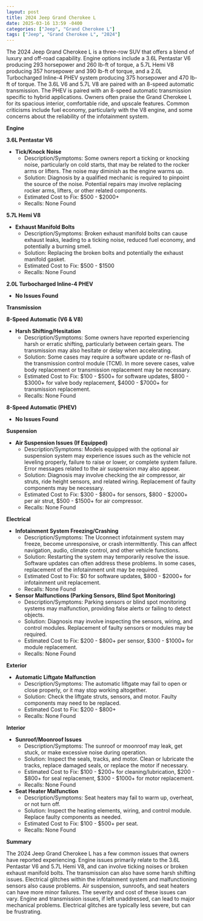 ```yaml
---
layout: post
title: 2024 Jeep Grand Cherokee L
date: 2025-03-16 13:59 -0400
categories: ["Jeep", "Grand Cherokee L"]
tags: ["Jeep", "Grand Cherokee L", "2024"]
---
```

The 2024 Jeep Grand Cherokee L is a three-row SUV that offers a blend of luxury and off-road capability. Engine options include a 3.6L Pentastar V6 producing 293 horsepower and 260 lb-ft of torque, a 5.7L Hemi V8 producing 357 horsepower and 390 lb-ft of torque, and a 2.0L Turbocharged Inline-4 PHEV system producing 375 horsepower and 470 lb-ft of torque. The 3.6L V6 and 5.7L V8 are paired with an 8-speed automatic transmission. The PHEV is paired with an 8-speed automatic transmission specific to hybrid applications. Owners often praise the Grand Cherokee L for its spacious interior, comfortable ride, and upscale features. Common criticisms include fuel economy, particularly with the V8 engine, and some concerns about the reliability of the infotainment system.

**Engine**

**3.6L Pentastar V6**

*   **Tick/Knock Noise**
    *   Description/Symptoms: Some owners report a ticking or knocking noise, particularly on cold starts, that may be related to the rocker arms or lifters. The noise may diminish as the engine warms up.
    *   Solution: Diagnosis by a qualified mechanic is required to pinpoint the source of the noise. Potential repairs may involve replacing rocker arms, lifters, or other related components.
    *   Estimated Cost to Fix: $500 - $2000+
    *   Recalls: None Found

**5.7L Hemi V8**

*   **Exhaust Manifold Bolts**
    *   Description/Symptoms: Broken exhaust manifold bolts can cause exhaust leaks, leading to a ticking noise, reduced fuel economy, and potentially a burning smell.
    *   Solution: Replacing the broken bolts and potentially the exhaust manifold gasket.
    *   Estimated Cost to Fix: $500 - $1500
    *   Recalls: None Found

**2.0L Turbocharged Inline-4 PHEV**

*   **No Issues Found**

**Transmission**

**8-Speed Automatic (V6 & V8)**

*   **Harsh Shifting/Hesitation**
    *   Description/Symptoms: Some owners have reported experiencing harsh or erratic shifting, particularly between certain gears. The transmission may also hesitate or delay when accelerating.
    *   Solution: Some cases may require a software update or re-flash of the transmission control module (TCM). In more severe cases, valve body replacement or transmission replacement may be necessary.
    *   Estimated Cost to Fix: $100 - $500+ for software updates, $800 - $3000+ for valve body replacement, $4000 - $7000+ for transmission replacement.
    *   Recalls: None Found

**8-Speed Automatic (PHEV)**
*   **No Issues Found**

**Suspension**

*   **Air Suspension Issues (If Equipped)**
    *   Description/Symptoms: Models equipped with the optional air suspension system may experience issues such as the vehicle not leveling properly, failure to raise or lower, or complete system failure. Error messages related to the air suspension may also appear.
    *   Solution: Diagnosis may involve checking the air compressor, air struts, ride height sensors, and related wiring. Replacement of faulty components may be necessary.
    *   Estimated Cost to Fix: $300 - $800+ for sensors, $800 - $2000+ per air strut, $500 - $1500+ for air compressor.
    *   Recalls: None Found

**Electrical**

*   **Infotainment System Freezing/Crashing**
    *   Description/Symptoms: The Uconnect infotainment system may freeze, become unresponsive, or crash intermittently. This can affect navigation, audio, climate control, and other vehicle functions.
    *   Solution: Restarting the system may temporarily resolve the issue. Software updates can often address these problems. In some cases, replacement of the infotainment unit may be required.
    *   Estimated Cost to Fix: $0 for software updates, $800 - $2000+ for infotainment unit replacement.
    *   Recalls: None Found
*   **Sensor Malfunctions (Parking Sensors, Blind Spot Monitoring)**
    *   Description/Symptoms: Parking sensors or blind spot monitoring systems may malfunction, providing false alerts or failing to detect objects.
    *   Solution: Diagnosis may involve inspecting the sensors, wiring, and control modules. Replacement of faulty sensors or modules may be required.
    *   Estimated Cost to Fix: $200 - $800+ per sensor, $300 - $1000+ for module replacement.
    *   Recalls: None Found

**Exterior**

*   **Automatic Liftgate Malfunction**
    *   Description/Symptoms: The automatic liftgate may fail to open or close properly, or it may stop working altogether.
    *   Solution: Check the liftgate struts, sensors, and motor. Faulty components may need to be replaced.
    *   Estimated Cost to Fix: $200 - $800+
    *   Recalls: None Found

**Interior**

*   **Sunroof/Moonroof Issues**
    * Description/Symptoms: The sunroof or moonroof may leak, get stuck, or make excessive noise during operation.
    * Solution: Inspect the seals, tracks, and motor. Clean or lubricate the tracks, replace damaged seals, or replace the motor if necessary.
    * Estimated Cost to Fix: $100 - $200+ for cleaning/lubrication, $200 - $800+ for seal replacement, $300 - $1000+ for motor replacement.
    * Recalls: None Found
*   **Seat Heater Malfunction**
    *   Description/Symptoms: Seat heaters may fail to warm up, overheat, or not turn off.
    *   Solution: Inspect the heating elements, wiring, and control module. Replace faulty components as needed.
    *   Estimated Cost to Fix: $100 - $500+ per seat.
    *   Recalls: None Found

**Summary**

The 2024 Jeep Grand Cherokee L has a few common issues that owners have reported experiencing. Engine issues primarily relate to the 3.6L Pentastar V6 and 5.7L Hemi V8, and can involve ticking noises or broken exhaust manifold bolts. The transmission can also have some harsh shifting issues. Electrical glitches within the infotainment system and malfunctioning sensors also cause problems. Air suspension, sunroofs, and seat heaters can have more minor failures. The severity and cost of these issues can vary. Engine and transmission issues, if left unaddressed, can lead to major mechanical problems. Electrical glitches are typically less severe, but can be frustrating.

